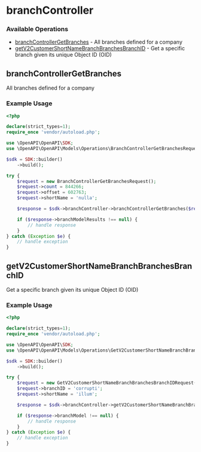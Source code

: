 # branchController

### Available Operations

* [branchControllerGetBranches](#branchcontrollergetbranches) - All branches defined for a company
* [getV2CustomerShortNameBranchBranchesBranchID](#getv2customershortnamebranchbranchesbranchid) - Get a specific branch given its unique Object ID (OID)

## branchControllerGetBranches

All branches defined for a company

### Example Usage

```php
<?php

declare(strict_types=1);
require_once 'vendor/autoload.php';

use \OpenAPI\OpenAPI\SDK;
use \OpenAPI\OpenAPI\Models\Operations\BranchControllerGetBranchesRequest;

$sdk = SDK::builder()
    ->build();

try {
    $request = new BranchControllerGetBranchesRequest();
    $request->count = 844266;
    $request->offset = 602763;
    $request->shortName = 'nulla';

    $response = $sdk->branchController->branchControllerGetBranches($request);

    if ($response->branchModelResults !== null) {
        // handle response
    }
} catch (Exception $e) {
    // handle exception
}
```

## getV2CustomerShortNameBranchBranchesBranchID

Get a specific branch given its unique Object ID (OID)

### Example Usage

```php
<?php

declare(strict_types=1);
require_once 'vendor/autoload.php';

use \OpenAPI\OpenAPI\SDK;
use \OpenAPI\OpenAPI\Models\Operations\GetV2CustomerShortNameBranchBranchesBranchIDRequest;

$sdk = SDK::builder()
    ->build();

try {
    $request = new GetV2CustomerShortNameBranchBranchesBranchIDRequest();
    $request->branchID = 'corrupti';
    $request->shortName = 'illum';

    $response = $sdk->branchController->getV2CustomerShortNameBranchBranchesBranchID($request);

    if ($response->branchModel !== null) {
        // handle response
    }
} catch (Exception $e) {
    // handle exception
}
```
